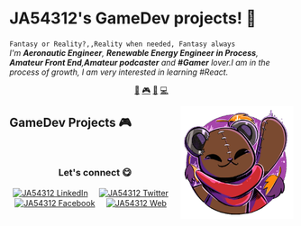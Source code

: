 # JA54312's GameDev projects! 👋


`Fantasy or Reality?,,Reality when needed, Fantasy always`<br><em> I'm **Aeronautic Engineer**, **Renewable Energy Engineer in Process**, **Amateur Front End**,**Amateur podcaster** and **#Gamer** lover.I am in the process of growth, I am very interested in learning #React.</em>


<p align="center">
<a href="https://github.com/ja54312/ja54312/blob/master/ai.md">🤖</a>
<a href="https://github.com/ja54312/ja54312/blob/master/gamedev.md">🎮</a>
<a href="https://github.com/ja54312/ja54312/blob/master/blockchain.md">🔑</a>
<a href="https://github.com/ja54312/ja54312/blob/master/backend.md">💻</a>
</p>


<a href="https://twitter.com/Hector_Pulido_">
<img align="right" height="auto" width="200" src="https://github.com/HectorPulido/HectorPulido/raw/master/img/pequesoft.png"/>
</a>


## GameDev Projects 🎮



<br>

<div align="center">
<h3 align="center">Let's connect 😋</h3>
</div>
<p align="center">
<a href="https://www.linkedin.com/in/ja54312/" target="blank">
<img align="center" width="30px" alt="JA54312 LinkedIn" src="https://www.vectorlogo.zone/logos/linkedin/linkedin-icon.svg"/></a> &nbsp; &nbsp;
<a href="https://twitter.com/JA54312" target="blank">
<img align="center" width="30px" alt="JA54312 Twitter" src="https://www.vectorlogo.zone/logos/twitter/twitter-official.svg"/></a> &nbsp; &nbsp;
<a href="https://www.facebook.com/iJa54312" target="blank">
<img align="center" width="30px" alt="JA54312 Facebook" src="https://www.vectorlogo.zone/logos/facebook/facebook-icon.svg"/></a> &nbsp; &nbsp;
<a href="https://ja54312.github.io/PORTAFOLIO/" target="blank">
<img align="center" width="30px" alt="JA54312 Web" src="https://www.vectorlogo.zone/logos/internetsociety/internetsociety-icon.svg"/></a> &nbsp; &nbsp;

</p>



